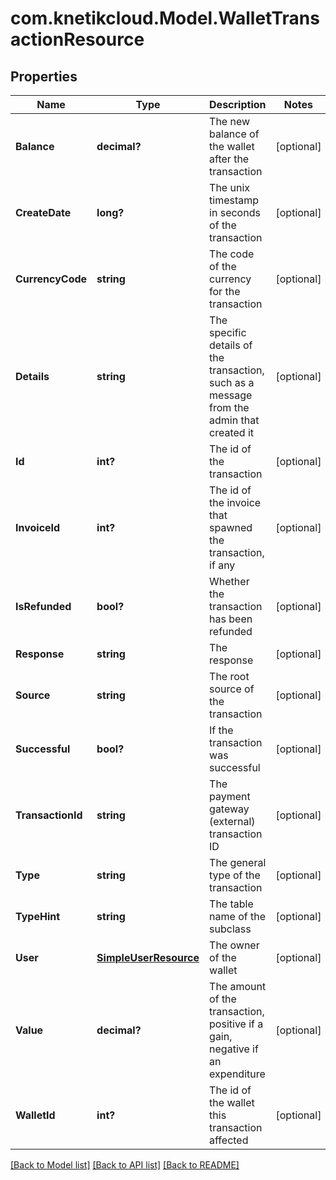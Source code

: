 # com.knetikcloud.Model.WalletTransactionResource
## Properties

Name | Type | Description | Notes
------------ | ------------- | ------------- | -------------
**Balance** | **decimal?** | The new balance of the wallet after the transaction | [optional] 
**CreateDate** | **long?** | The unix timestamp in seconds of the transaction | [optional] 
**CurrencyCode** | **string** | The code of the currency for the transaction | [optional] 
**Details** | **string** | The specific details of the transaction, such as a message from the admin that created it | [optional] 
**Id** | **int?** | The id of the transaction | [optional] 
**InvoiceId** | **int?** | The id of the invoice that spawned the transaction, if any | [optional] 
**IsRefunded** | **bool?** | Whether the transaction has been refunded | [optional] 
**Response** | **string** | The response | [optional] 
**Source** | **string** | The root source of the transaction | [optional] 
**Successful** | **bool?** | If the transaction was successful | [optional] 
**TransactionId** | **string** | The payment gateway (external) transaction ID | [optional] 
**Type** | **string** | The general type of the transaction | [optional] 
**TypeHint** | **string** | The table name of the subclass | [optional] 
**User** | [**SimpleUserResource**](SimpleUserResource.md) | The owner of the wallet | [optional] 
**Value** | **decimal?** | The amount of the transaction, positive if a gain, negative if an expenditure | [optional] 
**WalletId** | **int?** | The id of the wallet this transaction affected | [optional] 

[[Back to Model list]](../README.md#documentation-for-models) [[Back to API list]](../README.md#documentation-for-api-endpoints) [[Back to README]](../README.md)

